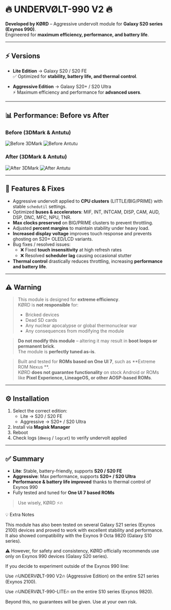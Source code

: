 # 🔥 UNDERVØLT-990 V2 🔥

**Developed by KØRD** – Aggressive undervolt module for **Galaxy S20 series (Exynos 990)**.  
Engineered for **maximum efficiency, performance, and battery life**.

---

## ⚡ Versions

- **Lite Edition** → Galaxy S20 / S20 FE  
  ✅ Optimized for **stability, battery life, and thermal control**.

- **Aggressive Edition** → Galaxy S20+ / S20 Ultra  
  ⚡ Maximum efficiency and performance for **advanced users**.

---

## 📊 Performance: Before vs After

### Before (3DMark & Antutu)
![Before 3DMark](https://github.com/Kord990exynos/UNDERVOLT-990/blob/main/photo_5945231187712789054_y.jpg)
![Before Antutu](https://github.com/Kord990exynos/UNDERVOLT-990/blob/main/photo_5945231187712789051_y.jpg)

### After (3DMark & Antutu)
![After 3DMark](https://github.com/Kord990exynos/UNDERVOLT-990/blob/main/photo_5945231187712789055_y.jpg)
![After Antutu](https://github.com/Kord990exynos/UNDERVOLT-990/blob/main/photo_5945231187712789052_y.jpg)

---

## 🚀 Features & Fixes

- Aggressive undervolt applied to **CPU clusters** (LITTLE/BIG/PRIME) with stable `schedutil` settings.  
- Optimized **buses & accelerators**: MIF, INT, INTCAM, DISP, CAM, AUD, DSP, DNC, MFC, NPU, TNR.  
- **Max clocks preserved** on BIG/PRIME clusters to prevent throttling.  
- Adjusted **percent margins** to maintain stability under heavy load.  
- **Increased display voltage** improves touch response and prevents ghosting on S20+ OLED/LCD variants.  
- Bug fixes / resolved issues:  
  - ❌ Fixed **touch insensitivity** at high refresh rates  
  - ❌ Resolved **scheduler lag** causing occasional stutter  
- **Thermal control** drastically reduces throttling, increasing **performance and battery life**.

---

## ⚠️ Warning

> This module is designed for **extreme efficiency**.  
> KØRD is **not responsible** for:
> - Bricked devices  
> - Dead SD cards  
> - Any nuclear apocalypse or global thermonuclear war  
> - Any consequences from modifying the module  

> **Do not modify this module** – altering it may result in **boot loops or permanent brick**.  
> The module is **perfectly tuned as-is**.

> Built and tested for **ROMs based on One UI 7**, such as **Extreme ROM Nexus **.  
> KØRD **does not guarantee functionality** on stock Android or ROMs like **Pixel Experience, LineageOS, or other AOSP-based ROMs**.

---

## ⚙️ Installation

1. Select the correct edition:  
   - Lite → S20 / S20 FE  
   - Aggressive → S20+ / S20 Ultra  
2. Install via **Magisk Manager**  
3. Reboot  
4. Check logs (`dmesg` / `logcat`) to verify undervolt applied

---

## ✅ Summary

- **Lite**: Stable, battery-friendly, supports **S20 / S20 FE**  
- **Aggressive**: Max performance, supports **S20+ / S20 Ultra**  
- **Performance & battery life improved** thanks to thermal control of Exynos 990  
- Fully tested and tuned for **One UI 7 based ROMs**  

> Use wisely, KØRD ⚡🔥

💡 Extra Notes

This module has also been tested on several Galaxy S21 series (Exynos 2100) devices and proved to work with excellent stability and performance.
It also showed compatibility with the Exynos 9 Octa 9820 (Galaxy S10 series).

⚠️ However, for safety and consistency, KØRD officially recommends use only on Exynos 990 devices (Galaxy S20 series).

If you decide to experiment outside of the Exynos 990 line:

Use 🔥UNDERVØLT-990 V2🔥 (Aggressive Edition) on the entire S21 series (Exynos 2100).

Use 🔥UNDERVØLT-990-LITE🔥 on the entire S10 series (Exynos 9820).

Beyond this, no guarantees will be given. Use at your own risk.
